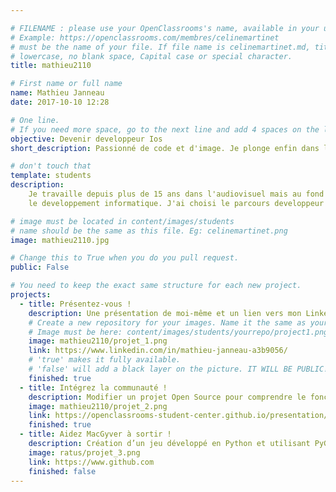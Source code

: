 ```yaml
---

# FILENAME : please use your OpenClassrooms's name, available in your url.
# Example: https://openclassrooms.com/membres/celinemartinet
# must be the name of your file. If file name is celinemartinet.md, title is celinemartinet.
# lowercase, no blank space, Capital case or special character.
title: mathieu2110

# First name or full name
name: Mathieu Janneau
date: 2017-10-10 12:28

# One line.
# If you need more space, go to the next line and add 4 spaces on the left, as in 'description'.
objective: Devenir developpeur Ios
short_description: Passionné de code et d'image. Je plonge enfin dans le grand bassin pour faire ce dont j'ai réellement envie

# don't touch that
template: students
description:
    Je travaille depuis plus de 15 ans dans l'audiovisuel mais au fond j'ai toujours souhaité travailler dans
    le developpement informatique. J'ai choisi le parcours developpeur iOS car je souhaite evoluer dans cet ecosystème.

# image must be located in content/images/students
# name should be the same as this file. Eg: celinemartinet.png
image: mathieu2110.jpg

# Change this to True when you do you pull request.
public: False

# You need to keep the exact same structure for each new project.
projects:
  - title: Présentez-vous !
    description: Une présentation de moi-même et un lien vers mon LinkedIn.
    # Create a new repository for your images. Name it the same as your nickname and profile picture.
    # Image must be here: content/images/students/yourrepo/project1.png
    image: mathieu2110/projet_1.png
    link: https://www.linkedin.com/in/mathieu-janneau-a3b9056/
    # 'true' makes it fully available.
    # 'false' will add a black layer on the picture. IT WILL BE PUBLIC!
    finished: true
  - title: Intégrez la communauté !
    description: Modifier un projet Open Source pour comprendre le fonctionnement de Git, de Github et des pull requests.
    image: mathieu2110/projet_2.png
    link: https://openclassrooms-student-center.github.io/presentation/students/mathieu2110.html
    finished: true
  - title: Aidez MacGyver à sortir !
    description: Création d’un jeu développé en Python et utilisant PyGame.
    image: ratus/projet_3.png
    link: https://www.github.com
    finished: false
---
```

